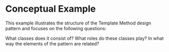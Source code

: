 # Conceptual Example

This example illustrates the structure of the Template Method design pattern and focuses on the following questions:

What classes does it consist of?
What roles do these classes play?
In what way the elements of the pattern are related?
